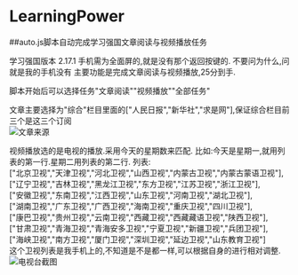 # LearningPower
##auto.js脚本自动完成学习强国文章阅读与视频播放任务

学习强国版本 2.17.1
手机需为全面屏的,就是没有那个返回按键的.
不要问为什么,问就是我的手机没有
主要功能是完成文章阅读与视频播放,25分到手.

脚本开始后可以选择任务"文章阅读""视频播放""全部任务"

文章主要选择为"综合"栏目里面的["人民日报","新华社","求是网"],保证综合栏目前三个是这三个订阅  
![文章来源](https://raw.githubusercontent.com/StyleTS/LearningPower/main/%E5%BE%AE%E4%BF%A1%E5%9B%BE%E7%89%87_202011201107421.jpg)

视频播放选的是电视的播放.采用今天的星期数来匹配.
比如:今天是星期一,就用列表的第一行.星期二用列表的第二行.
列表:  
["北京卫视","天津卫视","河北卫视","山西卫视","内蒙古卫视","内蒙古蒙语卫视"],  
["辽宁卫视","吉林卫视","黑龙江卫视","东方卫视","江苏卫视","浙江卫视"],  
["安徽卫视","东南卫视","江西卫视","山东卫视","河南卫视","湖北卫视"],  
["湖南卫视","广东卫视","广西卫视","海南卫视","重庆卫视","四川卫视"],  
["康巴卫视","贵州卫视","云南卫视","西藏卫视","西藏藏语卫视","陕西卫视"],  
["甘肃卫视","青海卫视","青海安多卫视","宁夏卫视","新疆卫视","兵团卫视"],  
["海峡卫视","南方卫视","厦门卫视","深圳卫视","延边卫视","山东教育卫视"]  
这个卫视列表是我手机上的,不知道是不是都一样,可以根据自身的进行相对调整.  
![电视台截图](https://raw.githubusercontent.com/StyleTS/LearningPower/main/%E5%BE%AE%E4%BF%A1%E5%9B%BE%E7%89%87_20201120110742.jpg)
